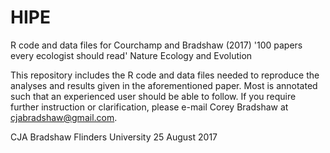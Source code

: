 # HIPE
R code and data files for Courchamp and Bradshaw (2017) '100 papers every ecologist should read' Nature Ecology and Evolution


This repository includes the R code and data files needed to reproduce the analyses and results given in the aforementioned
paper. Most is annotated such that an experienced user should be able to follow. If you require further instruction or
clarification, please e-mail Corey Bradshaw at cjabradshaw@gmail.com.

CJA Bradshaw
Flinders University
25 August 2017
